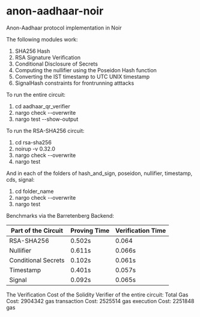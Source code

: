 # anon-aadhaar-noir
Anon-Aadhaar protocol implementation in Noir

The following modules work: 

1. SHA256 Hash
2. RSA Signature Verification
3. Conditional Disclosure of Secrets
4. Computing the nullifier using the Poseidon Hash function
5. Converting the IST timestamp to UTC UNIX timestamp
6. SignalHash constraints for frontrunning atttacks

To run the entire circuit:

1. cd aadhaar_qr_verifier
2. nargo check --overwrite
3. nargo test --show-output

To run the RSA-SHA256 circuit:

1. cd rsa-sha256
2. noirup -v 0.32.0
3. nargo check --overwrite
4. nargo test

And in each of the folders of hash_and_sign, poseidon, nullifier, timestamp, cds, signal:

1. cd folder_name
2. nargo check --overwrite
3. nargo test

Benchmarks via the Barretenberg Backend:

| Part of the Circuit | Proving Time | Verification Time |
|-----------------|-----------------|-----------------|
| RSA-SHA256    | 0.502s    | 0.064    |
| Nullifier    |  0.611s   | 0.066s    |
| Conditional Secrets    |  0.102s  |  0.061s   |
| Timestamp    |   0.401s  |  0.057s  |
| Signal    | 0.092s    | 0.065s    |

The Verification Cost of the Solidity Verifier of the entire circuit:
Total Gas Cost:	2904342 gas
transaction Cost:	2525514 gas 
execution Cost:	2251848 gas 